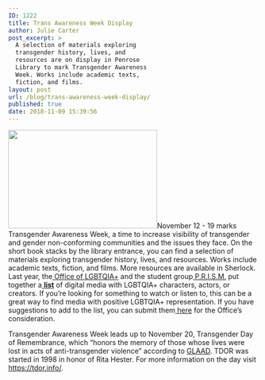 ```yaml
---
ID: 1222
title: Trans Awareness Week Display
author: Julie Carter
post_excerpt: >
  A selection of materials exploring
  transgender history, lives, and
  resources are on display in Penrose
  Library to mark Transgender Awareness
  Week. Works include academic texts,
  fiction, and films.
layout: post
url: /blog/trans-awareness-week-display/
published: true
date: 2018-11-09 15:39:56
---
```

<p style="text-align: left"><span style="font-weight: 400"><img class="size-medium wp-image-1224 alignright" src="https://library.whitman.edu/blog/wp-content/uploads/sites/4/2018/11/2018-Trans-Awareness-Week-300x198.jpg" alt="" width="300" height="198" />November 12 - 19 marks Transgender Awareness Week, a time to increase visibility of transgender and gender non-conforming communities and the issues they face. On the short book stacks by the library entrance, you can find a selection of materials exploring transgender history, lives, and resources. Works include academic texts, fiction, and films. More resources are available in Sherlock. Last year, the</span><a href="https://www.whitman.edu/about/diversity/intercultural-center/lgbtqia"> <span style="font-weight: 400">Office of LGBTQIA+</span></a><span style="font-weight: 400"> and the student group</span><a href="https://www.whitman.edu/student-life/student-clubs-and-organizations/prism"> <span style="font-weight: 400">P.R.I.S.M.</span></a><span style="font-weight: 400"> put together a</span><a href="https://docs.google.com/document/d/1dXDqaqlHodPO39Iyvjpa3sD7X4fTRdkNlObJtytwPXs/edit?usp=sharing"> <b>list</b></a> <span style="font-weight: 400">of digital media with LGBTQIA+ characters, actors, or creators</span><i><span style="font-weight: 400">. </span></i><span style="font-weight: 400">If you’re looking for something to watch or listen to, this can be a great way to find media with positive LGBTQIA+ representation. If you have suggestions to add to the list, you can submit them</span><a href="https://goo.gl/forms/dvSvgfY4wqQG0yyS2"> <span style="font-weight: 400">here</span></a><span style="font-weight: 400"> for the Office’s consideration.</span></p>
<span style="font-weight: 400">Transgender Awareness Week leads up to November 20, Transgender Day of Remembrance, which “honors the memory of those whose lives were lost in acts of anti-transgender violence” according to </span><a href="https://www.glaad.org/transweek"><span style="font-weight: 400">GLAAD</span></a><span style="font-weight: 400">. TDOR was started in 1998 in honor of Rita Hester. For more information on the day visit </span><a href="https://tdor.info/"><span style="font-weight: 400">https://tdor.info/</span></a><span style="font-weight: 400">. </span>